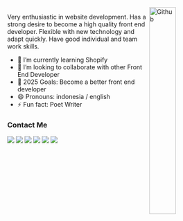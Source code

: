 <img width="35%" align="right" alt="Github" src="https://user-images.githubusercontent.com/48678280/88862734-4903af80-d201-11ea-968b-9c939d88a37c.gif" />

Very enthusiastic in website development. Has a strong desire to become a high quality front end developer. Flexible with new technology and adapt quickly. Have good individual and team work skills.

-   🌱 I’m currently learning Shopify
-   👯 I’m looking to collaborate with other Front End Developer
-   🥅 2025 Goals: Become a better front end developer
-   😄 Pronouns: indonesia / english
-   ⚡ Fun fact: Poet Writer

### Contact Me

[<img src="https://img.shields.io/badge/gmail-red.svg?&style=for-the-badge&logo=gmail&logoColor=white" />](mailto:irfan05ariell@gmail.com) [<img src="https://img.shields.io/badge/twitter-%231DA1F2.svg?&style=for-the-badge&logo=twitter&logoColor=white" />](https://twitter.com/azrilardian) [<img src="https://img.shields.io/badge/linkedin-%230077B5.svg?&style=for-the-badge&logo=linkedin&logoColor=white" />](https://www.linkedin.com/in/azril-ardian-03b7471a7/) [<img src = "https://img.shields.io/badge/instagram-%23E4405F.svg?&style=for-the-badge&logo=instagram&logoColor=white">](https://www.instagram.com/azrilardian) [<img src = "https://img.shields.io/badge/facebook-%231877F2.svg?&style=for-the-badge&logo=facebook&logoColor=white">](https://www.facebook.com/azril.ardian.1/) [<img src ="https://img.shields.io/badge/Website-Azrilardian-blue.svg?&style=for-the-badge">](https://azrilardian.vercel.app/)
